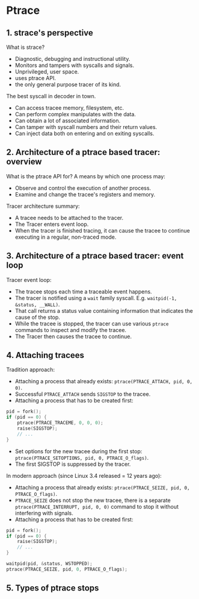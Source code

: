# Ptrace

## 1. strace's perspective

What is strace?

- Diagnostic, debugging and instructional utility.
- Monitors and tampers with syscalls and signals.
- Unprivileged, user space.
- uses ptrace API.
- the only general purpose tracer of its kind.

The best syscall in decoder in town.

- Can access tracee memory, filesystem, etc.
- Can perform complex manipulates with the data.
- Can obtain a lot of associated information.
- Can tamper with syscall numbers and their return values.
- Can inject data both on entering and on exiting syscalls.

## 2. Architecture of a ptrace based tracer: overview

What is the ptrace API for?
A means by which one process may:

- Observe and control the execution of another process.
- Examine and change the tracee's registers and memory.

Tracer architecture summary:

- A tracee needs to be attached to the tracer.
- The Tracer enters event loop.
- When the tracer is finished tracing, it can cause the tracee to continue executing in a regular, non-traced mode.

## 3. Architecture of a ptrace based tracer: event loop

Tracer event loop:

- The tracee stops each time a traceable event happens.
- The tracer is notified using a `wait` family syscall. E.g. `waitpid(-1, &status, __WALL)`.
- That call returns a status value containing information that indicates the cause of the stop.
- While the tracee is stopped, the tracer can use various `ptrace` commands to inspect and modify the tracee.
- The Tracer then causes the tracee to continue.

## 4. Attaching tracees

Tradition approach:

- Attaching a process that already exists: `ptrace(PTRACE_ATTACH, pid, 0, 0)`.
- Successful `PTRACE_ATTACH` sends `SIGSTOP` to the tracee.
- Attaching a process that has to be created first:

```c
pid = fork();
if (pid == 0) {
    ptrace(PTRACE_TRACEME, 0, 0, 0);
    raise(SIGSTOP);
    // ...
}
```

- Set options for the new tracee during the first stop: `ptrace(PTRACE_SETOPTIONS, pid, 0, PTRACE_O_flags)`.
- The first SIGSTOP is suppressed by the tracer.

In modern approach (since Linux 3.4 released = 12 years ago):

- Attaching a process that already exists: `ptrace(PTRACE_SEIZE, pid, 0, PTRACE_O_flags)`.
- `PTRACE_SEIZE` does not stop the new tracee, there is a separate `ptrace(PTRACE_INTERRUPT, pid, 0, 0)` command to stop it without interfering with signals.
- Attaching a process that has to be created first:

```c
pid = fork();
if (pid == 0) {
    raise(SIGSTOP);
    // ...
}

waitpid(pid, &status, WSTOPPED);
ptrace(PTRACE_SEIZE, pid, 0, PTRACE_O_flags);
```

## 5. Types of ptrace stops
